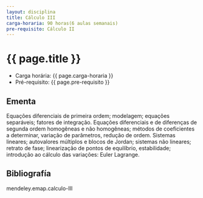 ```yaml
---
layout: disciplina
title: Cálculo III
carga-horaria: 90 horas(6 aulas semanais)
pre-requisito: Cálculo II 
---
```


# {{ page.title }}

- Carga horária: {{ page.carga-horaria }}
- Pré-requisito:  {{ page.pre-requisito }}

## Ementa

Equações diferenciais de primeira ordem; modelagem; equações
separáveis; fatores de integração. Equações diferenciais e de
diferenças de segunda ordem homogêneas e não homogêneas; métodos de
coeficientes a determinar, variação de parâmetros, redução de
ordem. Sistemas lineares; autovalores múltiplos e blocos de Jordan;
sistemas não lineares; retrato de fase; linearização de pontos de
equilíbrio, estabilidade; introdução ao cálculo das variações: Euler
Lagrange.


## Bibliografía

mendeley.emap.calculo-III
